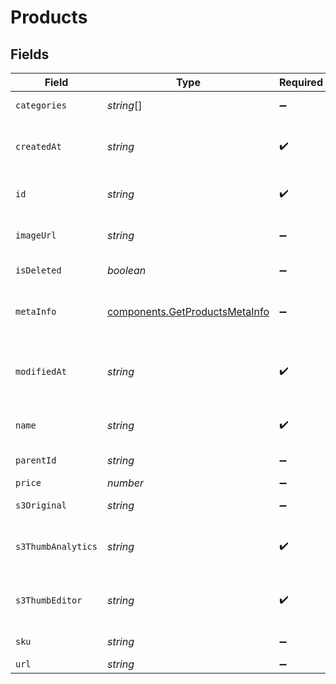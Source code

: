 # Products


## Fields

| Field                                                                            | Type                                                                             | Required                                                                         | Description                                                                      | Example                                                                          |
| -------------------------------------------------------------------------------- | -------------------------------------------------------------------------------- | -------------------------------------------------------------------------------- | -------------------------------------------------------------------------------- | -------------------------------------------------------------------------------- |
| `categories`                                                                     | *string*[]                                                                       | :heavy_minus_sign:                                                               | Category ID-s of the product                                                     |                                                                                  |
| `createdAt`                                                                      | *string*                                                                         | :heavy_check_mark:                                                               | Creation UTC date-time of the product (YYYY-MM-DDTHH:mm:ss.SSSZ)                 | 2017-05-12 12:30:00 +0000 UTC                                                    |
| `id`                                                                             | *string*                                                                         | :heavy_check_mark:                                                               | Product ID for which you requested the details                                   | P11                                                                              |
| `imageUrl`                                                                       | *string*                                                                         | :heavy_minus_sign:                                                               | Absolute URL to the cover image of the product                                   | http://mydomain.com/product-absoulte-url/img.jpeg                                |
| `isDeleted`                                                                      | *boolean*                                                                        | :heavy_minus_sign:                                                               | product deleted from the shop's database                                         | true                                                                             |
| `metaInfo`                                                                       | [components.GetProductsMetaInfo](../../models/components/getproductsmetainfo.md) | :heavy_minus_sign:                                                               | Meta data of product such as description, vendor, producer, stock level, etc.    |                                                                                  |
| `modifiedAt`                                                                     | *string*                                                                         | :heavy_check_mark:                                                               | Last modification UTC date-time of the product (YYYY-MM-DDTHH:mm:ss.SSSZ)        | 2017-05-12 12:30:00 +0000 UTC                                                    |
| `name`                                                                           | *string*                                                                         | :heavy_check_mark:                                                               | Name of the product for which you requested the details                          | Iphone 11                                                                        |
| `parentId`                                                                       | *string*                                                                         | :heavy_minus_sign:                                                               | Parent product id of the product                                                 |                                                                                  |
| `price`                                                                          | *number*                                                                         | :heavy_minus_sign:                                                               | Price of the product                                                             |                                                                                  |
| `s3Original`                                                                     | *string*                                                                         | :heavy_minus_sign:                                                               | S3 url of original image                                                         |                                                                                  |
| `s3ThumbAnalytics`                                                               | *string*                                                                         | :heavy_check_mark:                                                               | S3 thumbnail url of original image in 120x120 dimension for analytics section    |                                                                                  |
| `s3ThumbEditor`                                                                  | *string*                                                                         | :heavy_check_mark:                                                               | S3 thumbnail url of original image in 600x400 dimension for editor section       |                                                                                  |
| `sku`                                                                            | *string*                                                                         | :heavy_minus_sign:                                                               | Product identifier from the shop                                                 |                                                                                  |
| `url`                                                                            | *string*                                                                         | :heavy_minus_sign:                                                               | URL to the product                                                               | http://mydomain.com/product/electronics/product1                                 |